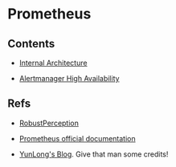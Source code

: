 # Prometheus

## Contents

* [Internal Architecture](./internal-architecture.md)

* [Alertmanager High Availability](./alertmanager-ha.md)

## Refs

* [RobustPerception](https://www.robustperception.io/)

* [Prometheus official documentation](https://prometheus.io/docs/)

* [YunLong's Blog](http://ylzheng.com/categories/Prometheus/). Give that man some credits!
